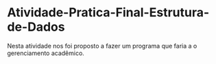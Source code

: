 # Atividade-Pratica-Final-Estrutura-de-Dados
Nesta atividade nos foi proposto a fazer um programa que faria a o gerenciamento acadêmico.
